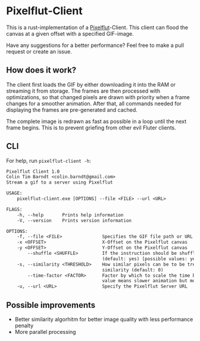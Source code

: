 # Pixelflut-Client

This is a rust-implementation of a [Pixelflut]-Client.
This client can flood the canvas at a given offset with
a specified GIF-image.

Have any suggestions for a better performance? Feel free
to make a pull request or create an issue.

## How does it work?

The client first loads the GIF by either downloading it into
the RAM or streaming it from storage. The frames are then
processed with optimizations, so that changed pixels are
drawn with priority when a frame changes for a smoother
animation. After that, all commands needed for displaying
the frames are pre-generated and cached.

The complete image is redrawn as
fast as possible in a loop until the next frame begins. This
is to prevent griefing from other evil Fluter clients.

## CLI

For help, run `pixelflut-client -h`:

```txt
Pixelflut Client 1.0
Colin Tim Barndt <colin.barndt@gmail.com>
Stream a gif to a server using Pixelflut

USAGE:
    pixelflut-client.exe [OPTIONS] --file <FILE> --url <URL>

FLAGS:
    -h, --help       Prints help information
    -V, --version    Prints version information

OPTIONS:
    -f, --file <FILE>               Specifies the GIF file path or URL
    -x <OFFSET>                     X-Offset on the Pixelflut canvas
    -y <OFFSET>                     Y-Offset on the Pixelflut canvas
        --shuffle <SHUFFLE>         If the instruction should be shuffled for a better image quality if griefed
                                    (default: yes) [possible values: yes, no]
    -s, --similarity <THRESHOLD>    How similar pixels can be to be treated as equal, smaller values mean more
                                    similarity (default: 0)
        --time-factor <FACTOR>      Factor by which to scale the time between frames from the original GIF, a higher
                                    value means slower animation but more resistant against grief (default: 10)
    -u, --url <URL>                 Specify the Pixelflut Server URL
```

## Possible improvements

- Better similarity algorhitm for better
  image quality with less performance penalty
- More parallel processing

[Pixelflut]: https://github.com/defnull/pixelflut
